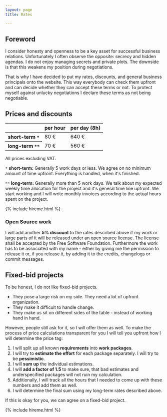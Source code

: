 ```yaml
---
layout: page
title: Rates

---
```


## Foreword

I consider honesty and openness to be a key asset for successful business
relations. Unfortunately I often observe the opposite: secrecy and hidden
agendas. I do not enjoy managing secrets and private plots. The downside is that
this weakens my position during negotiations.

That is why I have decided to put my rates, discounts, and general business
principals onto the website. This way everybody can check them upfront and can
decide whether they can accept these terms or not. To protect myself against
unlucky negotiations I declare these terms as not being negotiable.


## Prices and discounts

<table>
    <thead>
        <tr>
            <th></th>
            <th>per hour</th>
            <th>per day (8h)</th>
        </tr>
    </thead>
    <tbody>
        <tr>
            <th>short-term <code>*</code></th>
            <td>80 €</td>
            <td>640 €</td>
        </tr>
        <tr>
            <th>long-term <code>**</code></th>
            <td>70 €</td>
            <td>560 €</td>
        </tr>
    </tbody>
</table>

All prices excluding VAT.


`*` **short-term:** Generally 5 work days or less. We agree on no minimum
amount of time upfront. Everything is handled, when it's finished.

`**` **long-term:** Generally more than 5 work days. We talk about my expected
weekly time allocation for the project and it's general time line upfront. We
start working and I will write monthly invoices according to the actual hours
spent on the project.


{% include hireme.html %}


### Open Source work

I will add another **5% discount** to the rates described above if my work or
large parts of it will be released under an open source license. The license
shall be accepted by the Free Software Foundation. Furthermore the work has to
be associated with my name - either by giving me the permission to release it
or, if you release it, by adding it to the credits, changelogs or commit
messages.




## Fixed-bid projects

To be honest, I do not like fixed-bid projects.

- They pose a large risk on my side. They need a lot of upfront organization.
- They make it difficult to handle change.
- They make us sit on different sides of the table - instead of working hand in
  hand.

However, people still ask for it, so I will offer them as well. To make the
process of price calculations transparent for you I will tell you upfront how I
will determine the price tag:

1. I will split up all known **requirements** into **work packages**.
2. I will try to **estimate the effort** for each package separately. I will try
   to be **pessimistic**.
3. I will **sum up** the individual estimations.
4. I will **add a factor of 1.5** to make sure, that bad estimates and
   underspecified packages will not ruin my calculation.
5. Additionally, I will track all the hours that I needed to come up with these
   numbers and add them as well.
6. I will determine the final sum using my long-term rates described above.

If this is okay for you, we can agree on a fixed-bid project.


{% include hireme.html %}
